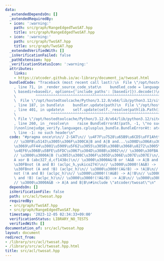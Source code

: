```yaml
---
data:
  _extendedDependsOn: []
  _extendedRequiredBy:
  - icon: ':warning:'
    path: src/graph/RangeEdgedTwoSAT.hpp
    title: src/graph/RangeEdgedTwoSAT.hpp
  - icon: ':warning:'
    path: src/graph/TwoSAT.hpp
    title: src/graph/TwoSAT.hpp
  _extendedVerifiedWith: []
  _isVerificationFailed: false
  _pathExtension: hpp
  _verificationStatusIcon: ':warning:'
  attributes:
    links:
    - https://atcoder.github.io/ac-library/document_ja/twosat.html
  bundledCode: "Traceback (most recent call last):\n  File \"/opt/hostedtoolcache/Python/3.12.0/x64/lib/python3.12/site-packages/onlinejudge_verify/documentation/build.py\"\
    , line 71, in _render_source_code_stat\n    bundled_code = language.bundle(stat.path,\
    \ basedir=basedir, options={'include_paths': [basedir]}).decode()\n          \
    \         ^^^^^^^^^^^^^^^^^^^^^^^^^^^^^^^^^^^^^^^^^^^^^^^^^^^^^^^^^^^^^^^^^^^^^^^^^^^^^^^^^\n\
    \  File \"/opt/hostedtoolcache/Python/3.12.0/x64/lib/python3.12/site-packages/onlinejudge_verify/languages/cplusplus.py\"\
    , line 187, in bundle\n    bundler.update(path)\n  File \"/opt/hostedtoolcache/Python/3.12.0/x64/lib/python3.12/site-packages/onlinejudge_verify/languages/cplusplus_bundle.py\"\
    , line 401, in update\n    self.update(self._resolve(pathlib.Path(included), included_from=path))\n\
    \                ^^^^^^^^^^^^^^^^^^^^^^^^^^^^^^^^^^^^^^^^^^^^^^^^^^^^^^^^^\n \
    \ File \"/opt/hostedtoolcache/Python/3.12.0/x64/lib/python3.12/site-packages/onlinejudge_verify/languages/cplusplus_bundle.py\"\
    , line 260, in _resolve\n    raise BundleErrorAt(path, -1, \"no such header\"\
    )\nonlinejudge_verify.languages.cplusplus_bundle.BundleErrorAt: atcoder/twosat:\
    \ line -1: no such header\n"
  code: "#pragma once\n\n// 2-SAT\n// \u4F7F\u7528\u65B9\u6CD5\uFF1Ahttps://atcoder.github.io/ac-library/document_ja/twosat.html\n\
    // \u30FB\u5143\u3005\u306F\u300CA|B and A|B and...\u300D\u306A\u3093\u3060\u3051\
    \u3069\uFF44\u3001\u5909\u5F62\u3055\u305B\u308B\u3068\u8272\u3005\u306A\u6761\
    \u4EF6\u306B\u5BFE\u5FDC\u3067\u304D\u308B\u3002\n// \u3000\u30FBA or B (cf1903f)\n\
    // \u3000\u3000A|B (\u3053\u308C\u306F\u305D\u306E\u307E\u307E)\n// \u3000\u30FB\
    A xor B (abc327_d,cf1438c)\n// \u3000\u3000A&!B or !A&B -> A|B and !A|!B\n// \u3000\
    \u30FBnot (A and B) (aclpc_h,yukico274)\n// \u3000\u3000!(A&B) -> !A|!B\n// \u3000\
    \u30FBnot (A and !B) (aclpc_h)\n// \u3000\u3000!(A&!B) -> !A|B\n// \u3000\u30FB\
    not (!A and B) (aclpc_h)\n// \u3000\u3000!(!A&B) -> A|!B\n// \u3000\u30FBnot (!A\
    \ and !B) (aclpc_h)\n// \u3000\u3000!(!A&!B) -> A|B\n// \u3000\u30FBA and B (cf1494b)\n\
    // \u3000\u3000A&B -> A|A and B|B\n#include \"atcoder/twosat\"\n"
  dependsOn: []
  isVerificationFile: false
  path: src/acl/twosat.hpp
  requiredBy:
  - src/graph/TwoSAT.hpp
  - src/graph/RangeEdgedTwoSAT.hpp
  timestamp: '2023-12-05 02:34:33+09:00'
  verificationStatus: LIBRARY_NO_TESTS
  verifiedWith: []
documentation_of: src/acl/twosat.hpp
layout: document
redirect_from:
- /library/src/acl/twosat.hpp
- /library/src/acl/twosat.hpp.html
title: src/acl/twosat.hpp
---
```

